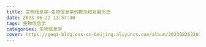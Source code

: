 ```yaml
---
title: 生物信息学-生物信息学的概念和发展历史
date: 2023-06-22 13:57:30
tags: 生物信息学
categories: 生物信息学
cover: https://geqi-blog.oss-cn-beijing.aliyuncs.com/album/202308262201662.jpg
---
```

